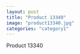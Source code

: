 ```yaml
---
layout: post
title: "Product 13340"
image: "product13340.jpg"
categories: "category1"
---
```

Product 13340
